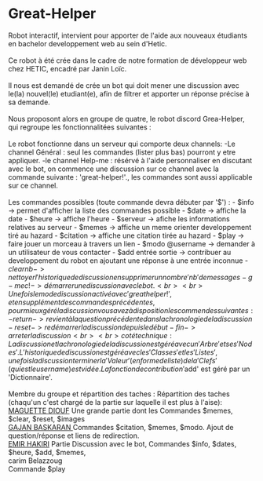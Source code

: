 # Great-Helper
Robot interactif, intervient pour apporter de l'aide aux nouveaux étudiants en bachelor developpement web au sein d'Hetic.
<br>
<br>
Ce robot à été crée dans le cadre de notre formation de développeur web chez HETIC, encadré par Janin Loïc.
<br><br>
Il nous est demandé de crée un bot qui doit mener une discussion avec le(la) nouvel(le) etudiant(e), afin de filtrer et apporter un réponse précise à sa demande.
<br><br>
Nous proposont alors en groupe de quatre, le robot discord Grea-Helper, qui regroupe les fonctionnalitées suivantes :
<br><br>
Le robot fonctionne dans un serveur qui comporte deux channels: -Le channel Général : seul les commandes (lister plus bas) pourront y etre appliquer. -le channel Help-me : résérvé à l'aide personnaliser en discutant avec le bot, on commence une discussion sur ce channel avec la commande suivante : 'great-helper!'., les commandes sont aussi applicable sur ce channel.
<br><br>
Les commandes possibles (toute commande devra débuter par '$') : - $info -> permet d'afficher la liste des commandes possible - $date -> affiche la date - $heure -> affiche l'heure - $serveur -> afiche les informations relatives au serveur - $memes -> affiche un meme orienter developpement tiré au hazard - $citation -> affiche une citation tirée au hazard - $play -> faire jouer un morceau à travers un lien - $modo @username -> demander à un utilisateur de vous contacter - $add entrée sortie -> contribuer au developpement du robot en ajoutant une réponse à une entrée inconnue - $clear nb -> nettoyer l'historique de discussion en supprimer un nombre 'nb' de messages - g-mec! -> démarrer une discussion avec le bot.
<br><br>
Une fois le mode discussion activé avec 'great helper!', et en supplément des commandes précédentes, pour mieux géré la discussion vous avez à disposition les commendes suivantes: - return -> revient à la question précédente dans la chronologie de la discussion - reset -> redémarrer la discussion depuis le début - fin -> arreter la discussion
<br><br>
coté technique : La discussion et la chronologie de la discussion est géré avec un 'Arbre' et ses 'Nodes'. L'historique de discussion est géré avec les 'Classes' et les 'Listes', une fois la discussion terminer la 'Valeur'(en forme de liste) de la 'Clefs'(qui est le username) est vidée. La fonction de contribution '$add' est géré par un 'Dictionnaire'.
<br><br>
Membre du groupe et répartition des taches : Répartition des taches (chaqu'un c'est chargé de la partie sur laquelle il est plus à l'aise):
<br>
<a href="https://www.linkedin.com/in/diouf-maguette-2735ba204/">MAGUETTE DIOUF</a> Une grande partie dont les Commandes $memes,  $clear,  $reset, $images <br>
<a href="https://www.linkedin.com/in/gajan-baskaran-/">GAJAN BASKARAN </a> Commandes $citation, $memes, $modo. Ajout de question/réponse et liens de redirection.<br>
<a href="https://www.linkedin.com/in/emir-hakiri/">EMIR HAKIRI</a> Partie Discussion avec le bot, Commandes $info, $dates, $heure, $add, $memes,<br>
carim Belazzoug<br> Commande $play
